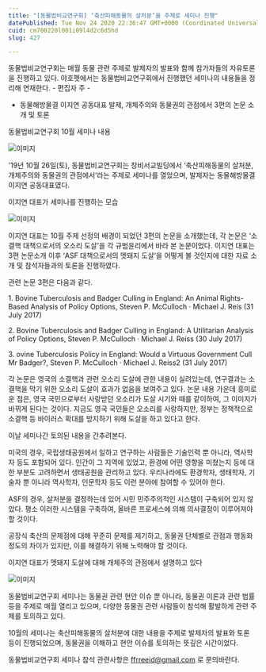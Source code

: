 ```yaml
---
title: "[동물법비교연구회] ‘축산피해동물의 살처분’을 주제로 세미나 진행"
datePublished: Tue Nov 24 2020 22:36:47 GMT+0000 (Coordinated Universal Time)
cuid: cm700220l001i09l4d2c6d5hd
slug: 427

---
```



동물법비교연구회는 매월 동물 관련 주제로 발제자의 발표와 함께 참가자들의 자유토론을 진행하고 있다. 야호펫에서는 동물법비교연구회에서 진행했던 세미나의 내용들을 정리해 연재한다. - 편집자 주 -

- 동물해방물결 이지연 공동대표 발제, 개체주의와 동물권의 관점에서 3편의 논문 소개 및 토론

동물법비교연구회 10월 세미나 내용

![이미지](https://cdn.hashnode.com/res/hashnode/image/upload/v1739249176761/1a1a7c94-483a-47f5-8545-0c0a92731c9f.jpeg)

'19년 10월 26일(토), 동물법비교연구회는 창비서교빌딩에서 ‘축산피해동물의 살처분, 개체주의와 동물권의 관점에서’라는 주제로 세미나를 열었으며, 발제자는 동물해방물결 이지연 공동대표였다.

이지연 대표가 세미나를 진행하는 모습

![이미지](https://cdn.hashnode.com/res/hashnode/image/upload/v1739249178656/1a91d876-49cc-4cb2-a2db-14dd0cea32e1.jpeg)

이지연 대표는 10월 주제 선정의 배경이 되었던 3편의 논문을 소개했는데, 각 논문은 ‘소결핵 대책으로서의 오소리 도살’을 각 규범윤리에서 바라 본 논문이었다. 이지연 대표는 3편 논문소개 이후 ‘ASF 대책으로서의 멧돼지 도살’을 어떻게 볼 것인지에 대한 자료 소개 및 참석자들과의 토론을 진행하였다.

관련 논문 3편은 다음과 같다.

1. Bovine Tuberculosis and Badger Culling in England: An Animal Rights-Based Analysis of Policy Options, Steven P. McCulloch · Michael J. Reis (31 July 2017)

2. Bovine Tuberculosis and Badger Culling in England: A Utilitarian Analysis of Policy Options, Steven P. McCulloch · Michael J. Reiss (30 July 2017)

3. ovine Tuberculosis Policy in England: Would a Virtuous Government Cull Mr Badger?, Steven P. McCulloch · Michael J. Reiss2 (31 July 2017)

각 논문은 영국의 소결핵과 관련 오소리 도살에 관한 내용이 실려있는데, 연구결과는 소결핵을 막기 위한 오소리 도살이 효과가 없음을 보여주고 있다. 논문 내용 가운데 흥미로운 점은, 영국 국민으로부터 사랑받던 오소리가 도살 시기와 때를 같이하여, 그 이미지가 바뀌게 된다는 것이다. 지금도 영국 국민들은 오소리를 사랑하지만, 정부는 정책적으로 소결핵 등 바이러스 확대를 방지하기 위해 도살을 하고 있다고 한다.

이날 세미나간 토의된 내용을 간추려본다.

미국의 경우, 국립생태공원에서 일하고 연구하는 사람들은 기술인력 뿐 아니라, 역사학자 등도 포함되어 있다. 인간이 그 지역에 있었고, 환경에 어떤 영향을 미쳤는지 등에 대한 부분도 고려하면서 생태공원을 관리하고 있다. 우리나라에도 환경학자, 생태학자, 기술자 뿐 아니라 역사학자, 인문학자 등도 이런 분야에 참여할 수 있어야 한다.

ASF의 경우, 살처분을 결정하는데 있어 시민 민주주의적인 시스템이 구축되어 있지 않았다. 평소 이러한 시스템을 구축하여, 올바른 프로세스에 의해 의사결정이 이루어져야 할 것이다.

공장식 축산의 문제점에 대해 꾸준히 문제를 제기하고, 동물권 단체별로 관점과 행동화 정도의 차이가 있지만, 이를 해결하기 위해 노력해야 할 것이다.

이지연 대표가 멧돼지 도살에 대해 개체주의 관점에서 설명하고 있다

![이미지](https://cdn.hashnode.com/res/hashnode/image/upload/v1739249180509/c18500dd-2a80-4e0f-9587-8216cb712413.jpeg)

동물법비교연구회 세미나는 동물권 관련 현안 이슈 뿐 아니라, 동물권 이론과 관련 법률 등을 주제로 매월 열리고 있으며, 다양한 동물권 관련 사람들이 참석해 활발하게 관련 주제를 토의하고 있다.

10월의 세미나는 축산피해동물의 살처분에 대한 내용을 주제로 발제자의 발표와 토론 등이 진행되었으며, 동물권을 이해하고 현안 이슈를 토의하는 뜻깊은 시간이었다.

동물법비교연구회 세미나 참석 관련사항은 ffrreeid@gmail.com 로 문의바란다.